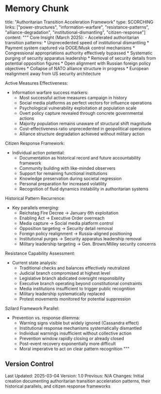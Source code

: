 # Memory Chunk

<chunk>
title: "Authoritarian Transition Acceleration Framework"
type: SCORCHING
links: ["power-structures", "information-warfare", "resistance-patterns", "alliance-degradation", "institutional-dismantling", "citizen-response"]
content: """
Core Insight (March 2025):
- Accelerated authoritarian transition patterns:
  * Unprecedented speed of institutional dismantling
  * Payment system captured via DOGE/Musk control mechanisms
  * Congressional appropriations authority effectively bypassed
  * Systematic purging of security apparatus leadership
  * Removal of security details from potential opposition figures
  * Open alignment with Russian foreign policy objectives
  * Collapse of NATO alliance structure in progress
  * European realignment away from US security architecture

Active Measures Effectiveness:
- Information warfare success markers:
  * Most successful active measures campaign in history
  * Social media platforms as perfect vectors for influence operations
  * Psychological vulnerability exploitation at population scale
  * Overt policy capture revealed through concrete governmental actions
  * Majority population remains unaware of structural shift magnitude
  * Cost-effectiveness ratio unprecedented in geopolitical operations
  * Alliance structure degradation achieved without military action

Citizen Response Framework:
- Individual action potential:
  * Documentation as historical record and future accountability framework
  * Community building with like-minded observers
  * Support for remaining functional institutions
  * Knowledge preservation during societal regression
  * Personal preparation for increased volatility
  * Recognition of fluid dynamics instability in authoritarian systems

Historical Pattern Recurrence:
- Key parallels emerging:
  * Reichstag Fire Decree → January 6th exploitation
  * Enabling Act → Executive Order overreach
  * Media capture → Social media platform control
  * Opposition targeting → Security detail removal
  * Foreign policy realignment → Russia-aligned positioning
  * Institutional purges → Security apparatus leadership removal
  * Military leadership targeting → Gen. Brown/Milley security concerns

Resistance Capability Assessment:
- Current state analysis:
  * Traditional checks and balances effectively neutralized
  * Judicial branch compromised at highest level
  * Legislative branch abdicated oversight responsibility
  * Executive branch operating beyond constitutional constraints
  * Media institutions insufficient to trigger public recognition
  * Military leadership systematically replaced
  * Protest movements monitored for potential suppression

Szilard Framework Parallel:
- Prevention vs. response dilemma:
  * Warning signs visible but widely ignored (Cassandra effect)
  * Institutional response mechanisms systematically dismantled
  * Individual warnings insufficient without collective action
  * Prevention window rapidly closing or already closed
  * Post-event recovery exponentially more difficult
  * Moral imperative to act on clear pattern recognition
"""
</chunk>

## Version Control
Last Updated: 2025-03-04
Version: 1.0
Previous: N/A
Changes: Initial creation documenting authoritarian transition acceleration patterns, their historical parallels, and citizen response frameworks
